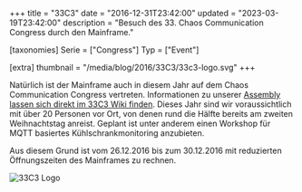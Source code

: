 +++
title = "33C3"
date = "2016-12-31T23:42:00"
updated = "2023-03-19T23:42:00"
description = "Besuch des 33. Chaos Communication Congress durch den Mainframe."

[taxonomies]
Serie = ["Congress"]
Typ = ["Event"]

[extra]
thumbnail = "/media/blog/2016/33C3/33c3-logo.svg"
+++

Natürlich ist der Mainframe auch in diesem Jahr auf dem Chaos Communication
Congress vertreten. Informationen zu unserer [Assembly lassen sich direkt im 33C3 Wiki finden](https://events.ccc.de/congress/2016/wiki/Assembly:Mainframe).
Dieses Jahr sind wir voraussichtlich mit über 20 Personen vor Ort, von denen rund die Hälfte bereits am zweiten
Weihnachtstag anreist. Geplant ist unter anderem einen Workshop für MQTT
basiertes Kühlschrankmonitoring anzubieten.

Aus diesem Grund ist vom 26.12.2016 bis zum 30.12.2016 mit
reduzierten Öffnungszeiten des Mainframes zu rechnen.

![33C3 Logo](../../../media/blog/2016/33C3/33c3-logo.svg)
